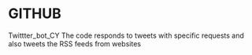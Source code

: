 # GITHUB
Twittter_bot_CY
The code responds to tweets with specific requests and also tweets the RSS feeds from websites
